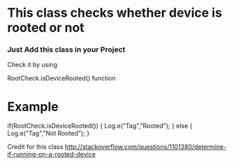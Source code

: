 <h1>This class checks whether device is rooted or not</h1>
<h3>Just Add this class in your Project</h3>

Check it by using

RootCheck.isDeviceRooted() function

<h1>Example</h1>
if(RootCheck.isDeviceRooted())
	{
		Log.e("Tag","Rooted");
	}
else
	{
		Log.e("Tag","Not Rooted");
	}
	
Credit for this class
http://stackoverflow.com/questions/1101380/determine-if-running-on-a-rooted-device